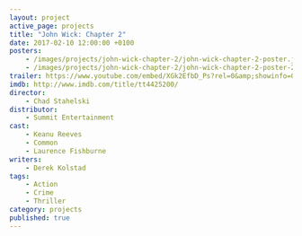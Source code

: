 ```yaml
---
layout: project
active_page: projects
title: "John Wick: Chapter 2"
date: 2017-02-10 12:00:00 +0100
posters:
    - /images/projects/john-wick-chapter-2/john-wick-chapter-2-poster.jpg
    - /images/projects/john-wick-chapter-2/john-wick-chapter-2-poster-2.jpg
trailer: https://www.youtube.com/embed/XGk2EfbD_Ps?rel=0&amp;showinfo=0
imdb: http://www.imdb.com/title/tt4425200/
director:
    - Chad Stahelski
distributor:
    - Summit Entertainment
cast:
    - Keanu Reeves
    - Common
    - Laurence Fishburne
writers:
    - Derek Kolstad
tags:
    - Action
    - Crime
    - Thriller
category: projects
published: true
---
```

